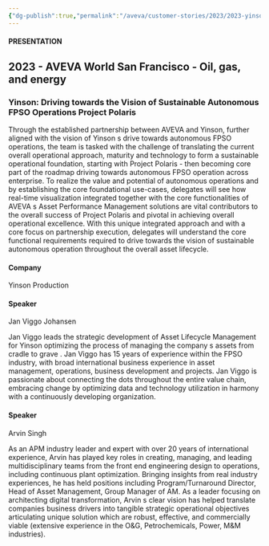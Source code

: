 ```yaml
---
{"dg-publish":true,"permalink":"/aveva/customer-stories/2023/2023-yinson-production-yinson-driving-towards-the-vision-of-sustainable-autonomous-fpso-operations-project-polaris/"}
---
```


#### PRESENTATION

## 2023 - AVEVA World San Francisco - Oil, gas, and energy

### Yinson: Driving towards the Vision of Sustainable Autonomous FPSO Operations Project Polaris

Through the established partnership between AVEVA and Yinson, further aligned with the vision of Yinson s drive towards autonomous FPSO operations, the team is tasked with the challenge of translating the current overall operational approach, maturity and technology to form a sustainable operational foundation, starting with Project Polaris - then becoming core part of the roadmap driving towards autonomous FPSO operation across enterprise. To realize the value and potential of autonomous operations and by establishing the core foundational use-cases, delegates will see how real-time visualization integrated together with the core functionalities of AVEVA s Asset Performance Management solutions are vital contributors to the overall success of Project Polaris and pivotal in achieving overall operational excellence. With this unique integrated approach and with a core focus on partnership execution, delegates will understand the core functional requirements required to drive towards the vision of sustainable autonomous operation throughout the overall asset lifecycle.

#### Company

Yinson Production

#### Speaker

Jan Viggo Johansen

Jan Viggo leads the strategic development of Asset Lifecycle Management for Yinson optimizing the process of managing the company s assets from cradle to grave . Jan Viggo has 15 years of experience within the FPSO industry, with broad international business experience in asset management, operations, business development and projects. Jan Viggo is passionate about connecting the dots throughout the entire value chain, embracing change by optimizing data and technology utilization in harmony with a continuously developing organization.

#### Speaker

Arvin Singh

As an APM industry leader and expert with over 20 years of international experience, Arvin has played key roles in creating, managing, and leading multidisciplinary teams from the front end engineering design to operations, including continuous plant optimization. Bringing insights from real industry experiences, he has held positions including Program/Turnaround Director, Head of Asset Management, Group Manager of AM. As a leader focusing on architecting digital transformation, Arvin s clear vision has helped translate companies business drivers into tangible strategic operational objectives articulating unique solution which are robust, effective, and commercially viable (extensive experience in the O&G, Petrochemicals, Power, M&M industries).